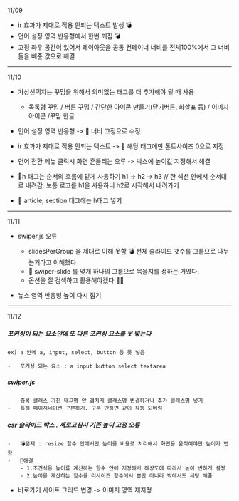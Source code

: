 11/09

-   ir 효과가 제대로 적용 안되는 텍스트 발생 💣
-   언어 설정 영역 반응형에서 한번 깨짐 💣
-   고정 좌우 공간이 있어서 레이아웃을 공통 컨테이너 너비를 전체100%에서 그 너비들을 빼준 값으로 해결

---

11/10

-   가상선택자는 꾸밈을 위해서 의미없는 태그를 더 추가해야 될 때 사용

    -   목록형 꾸밈 / 버튼 꾸밈 / 간단한 아이콘 만들기(닫기버튼, 화살표 등) / 이미지 아이콘 /꾸밈 한글

-   언어 설정 영역 반응형 -> 🔨 너비 고정으로 수정
-   ir 효과가 제대로 적용 안되는 텍스트 -> 🔨 해당 태그에만 폰트사이즈 0으로 지정
-   언어 전환 메뉴 클릭시 화면 흔들리는 오류 -> 박스에 높이값 지정해서 해결
-   🎯h 태그는 순서의 흐름에 맡게 사용하기 h1 -> h2 -> h3 // 한 섹션 안에서 순서대로 내려감. 보통 로고를 h1을 사용하니 h2로 시작해서 내려가기
-   🎯 article, section 태그에는 h태그 넣기

---

11/11

-   swiper.js 오류

    -   slidesPerGroup 을 제대로 이해 못함 💣 전체 슬라이드 갯수를 그룹으로 나누는거라고 이해했다
    -   🔨 swiper-slide 를 몇개 하나의 그룹으로 묶을지를 정하는 거였다.
    -   옵션을 잘 검색하고 활용해야겠다 🤦‍♀️

-   뉴스 영역 반응형 높이 다시 잡기

---

11/12

##### 포커싱이 되는 요소안에 또 다른 포커싱 요소를 못 넣는다

    ex) a 안에 a, input, select, button 등 못 넣음

    -   포커싱 되는 요소 : a input button select textarea

##### swiper.js

    -   중복 클래스 가진 태그명 안 겹치게 클래스명 변경하거나 추가 클래스명 넣기
    -   특히 페이지네이션 구분하기. 구분 안하면 같이 작동 되버림

##### csr 슬라이드 박스 . 새로고침시 기존 높이 고정 오류

    -   💣문제 : resize 함수 안에서만 높이를 비율로 처리해서 화면을 움직여야만 높이가 변함
    -   🔨해결
        - 1.조건식을 높이를 계산하는 함수 안에 지정해서 해상도에 따라서 높이 변하게 설정
        - 2.높이를 계산하는 함수를 리사이즈 함수에서 뿐만 아니라 밖에서도 세팅 해줌

-   바로가기 사이트 그리드 변경 -> 이미지 영역 재지정
